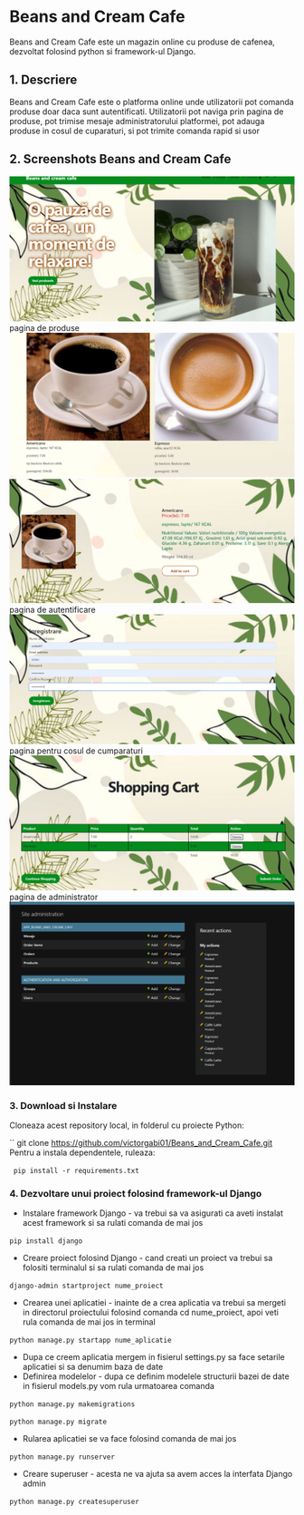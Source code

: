 # Beans and Cream Cafe

Beans and Cream Cafe este un magazin online cu produse de cafenea, dezvoltat folosind python si framework-ul Django.
## 1. Descriere

Beans and Cream Cafe este o platforma online unde utilizatorii pot comanda produse  doar daca sunt autentificati.
Utilizatorii pot naviga prin pagina de produse, pot trimise mesaje administratorului platformei, pot adauga produse in 
cosul de cuparaturi, si pot trimite comanda rapid si usor


## 2. Screenshots Beans and Cream Cafe
![Alt Text](photo_prezentare/readme.jpg)
pagina de produse
![Alt Text](photo_prezentare/photo_produse.jpg)
![Alt Text](photo_prezentare/detalii_produs.jpg)
pagina de autentificare
![Alt Text](photo_prezentare/autentificare.jpg)
pagina pentru cosul de cumparaturi
![Alt Text](photo_prezentare/cart.jpg)
pagina de administrator
![Alt Text](photo_prezentare/admin.jpg)

### 3. Download si Instalare

Cloneaza acest repository local, in folderul cu proiecte Python:

``
git clone https://github.com/victorgabi01/Beans_and_Cream_Cafe.git
Pentru a instala dependentele, ruleaza:

``
pip install -r requirements.txt``

### 4. Dezvoltare unui proiect folosind framework-ul Django

- Instalare framework Django  - va trebui sa va asigurati ca aveti instalat acest framework si sa rulati comanda de mai jos

``pip install django``

- Creare proiect folosind Django - cand creati un proiect va trebui sa folositi terminalul si sa rulati comanda de mai jos

``django-admin startproject nume_proiect``

- Crearea unei aplicatiei - inainte de a crea aplicatia va trebui sa mergeti in directorul proiectului folosind comanda cd nume_proiect, apoi veti rula comanda de mai jos in terminal

``python manage.py startapp nume_aplicatie``

- Dupa ce creem aplicatia mergem in fisierul settings.py sa face setarile aplicatiei si sa denumim baza de date 
- Definirea modelelor - dupa ce definim modelele structurii bazei de date in fisierul models.py vom rula urmatoarea comanda

``python manage.py makemigrations``

``python manage.py migrate``

- Rularea aplicatiei se va face folosind comanda de mai jos

``python manage.py runserver``

- Creare superuser - acesta ne va ajuta sa avem acces la interfata Django admin 

``python manage.py createsuperuser``


